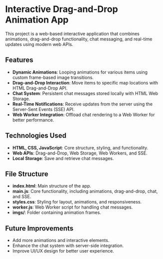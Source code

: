 # Interactive Drag-and-Drop Animation App

This project is a web-based interactive application that combines animations, drag-and-drop functionality, chat messaging, and real-time updates using modern web APIs.

## Features
- **Dynamic Animations**: Looping animations for various items using custom frame-based image transitions.
- **Drag-and-Drop Interaction**: Move items to specific map locations with HTML Drag-and-Drop API.
- **Chat System**: Persistent chat messages stored locally with HTML Web Storage.
- **Real-Time Notifications**: Receive updates from the server using the Server-Sent Events (SSE) API.
- **Web Worker Integration**: Offload chat rendering to a Web Worker for better performance.

## Technologies Used
- **HTML, CSS, JavaScript**: Core structure, styling, and functionality.
- **Web APIs**: Drag-and-Drop, Web Storage, Web Workers, and SSE.
- **Local Storage**: Save and retrieve chat messages.

## File Structure
- **index.html**: Main structure of the app.
- **main.js**: Core functionality, including animations, drag-and-drop, chat, and SSE.
- **styles.css**: Styling for layout, animations, and responsiveness.
- **worker.js**: Web Worker script for handling chat messages.
- **imgs/**: Folder containing animation frames.

## Future Improvements
- Add more animations and interactive elements.
- Enhance the chat system with server-side integration.
- Improve UI/UX design for better user experience.